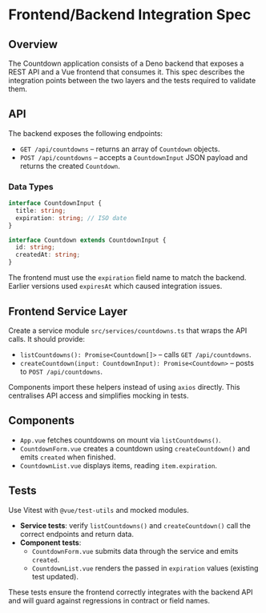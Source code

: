 # Frontend/Backend Integration Spec

## Overview
The Countdown application consists of a Deno backend that exposes a REST API and a Vue frontend that consumes it.  This spec describes the integration points between the two layers and the tests required to validate them.

## API
The backend exposes the following endpoints:

- `GET /api/countdowns` – returns an array of `Countdown` objects.
- `POST /api/countdowns` – accepts a `CountdownInput` JSON payload and returns the created `Countdown`.

### Data Types
```ts
interface CountdownInput {
  title: string;
  expiration: string; // ISO date
}

interface Countdown extends CountdownInput {
  id: string;
  createdAt: string;
}
```
The frontend must use the `expiration` field name to match the backend.  Earlier versions used `expiresAt` which caused integration issues.

## Frontend Service Layer
Create a service module `src/services/countdowns.ts` that wraps the API calls.  It should provide:

- `listCountdowns(): Promise<Countdown[]>` – calls `GET /api/countdowns`.
- `createCountdown(input: CountdownInput): Promise<Countdown>` – posts to `POST /api/countdowns`.

Components import these helpers instead of using `axios` directly.  This centralises API access and simplifies mocking in tests.

## Components
- `App.vue` fetches countdowns on mount via `listCountdowns()`.
- `CountdownForm.vue` creates a countdown using `createCountdown()` and emits `created` when finished.
- `CountdownList.vue` displays items, reading `item.expiration`.

## Tests
Use Vitest with `@vue/test-utils` and mocked modules.

- **Service tests**: verify `listCountdowns()` and `createCountdown()` call the correct endpoints and return data.
- **Component tests**:
  - `CountdownForm.vue` submits data through the service and emits `created`.
  - `CountdownList.vue` renders the passed in `expiration` values (existing test updated).

These tests ensure the frontend correctly integrates with the backend API and will guard against regressions in contract or field names.
